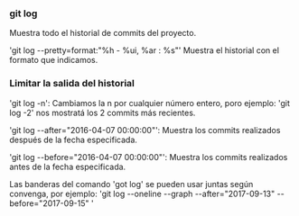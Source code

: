### git log
Muestra todo el historial de commits del proyecto.

'git log --pretty=format:"%h - %ui, %ar : %s"'
Muestra el historial con el formato que indicamos.

### Limitar la salida del historial

'git log -n': Cambiamos la n por cualquier número entero, poro ejemplo: 'git log -2' nos mostratá los 2 commits más recientes.

'git log --after="2016-04-07 00:00:00"': Muestra los commits realizados después de la fecha especificada.

'git log --before="2016-04-07 00:00:00"': Muestra los commits realizados antes de la fecha especificada.

Las banderas del comando 'got log' se pueden usar juntas según convenga, por ejemplo: 'git log --oneline --graph --after="2017-09-13" --before="2017-09-15"
'